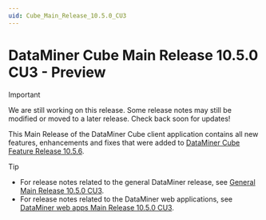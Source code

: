 ```yaml
---
uid: Cube_Main_Release_10.5.0_CU3
---
```


# DataMiner Cube Main Release 10.5.0 CU3 - Preview

> [!IMPORTANT]
> We are still working on this release. Some release notes may still be modified or moved to a later release. Check back soon for updates!

This Main Release of the DataMiner Cube client application contains all new features, enhancements and fixes that were added to [DataMiner Cube Feature Release 10.5.6](xref:Cube_Feature_Release_10.5.6).

> [!TIP]
>
> - For release notes related to the general DataMiner release, see [General Main Release 10.5.0 CU3](xref:General_Main_Release_10.5.0_CU3).
> - For release notes related to the DataMiner web applications, see [DataMiner web apps Main Release 10.5.0 CU3](xref:Web_apps_Main_Release_10.5.0_CU3).
